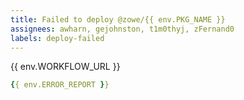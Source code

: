 ```yaml
---
title: Failed to deploy @zowe/{{ env.PKG_NAME }}
assignees: awharn, gejohnston, t1m0thyj, zFernand0
labels: deploy-failed
---
```

{{ env.WORKFLOW_URL }}
```yaml
{{ env.ERROR_REPORT }}
```
